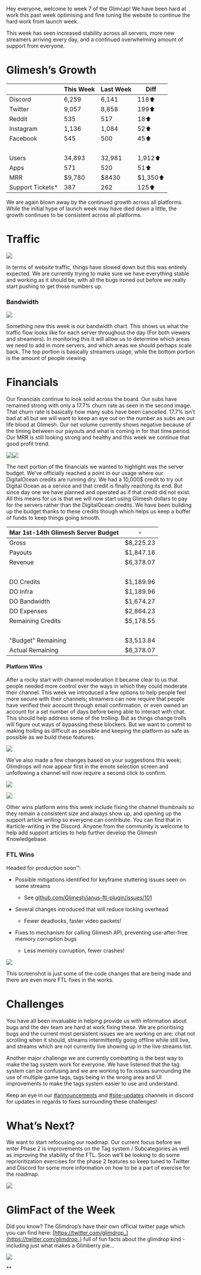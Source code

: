 Hey everyone, welcome to week 7 of the Glimcap! We have been hard at work this past week optimising and fine tuning the website to continue the hard work from launch week.

This week has seen increased stability across all servers, more new streamers arriving every day, and a continued overwhelming amount of support from everyone.

# Glimesh’s Growth


| <br/> | This Week | Last Week | Diff |
| - | - | - | - |
| Discord | 6,259 | 6,141 | 118⬆ |
| Twitter | 9,057 | 8,858 | 199⬆ |
| Reddit | 535 | 517 | 18⬆ |
| Instagram | 1,136 | 1,084 | 52⬆ |
| Facebook | 545 | 500 | 45⬆ |
| <br/> | <br/> | <br/> | <br/> |
| Users | 34,893 | 32,981 | 1,912⬆ |
| Apps | 571 | 520 | 51⬆ |
| MRR | $9,780 | $8430 | $1,350⬆ |
| Support Tickets* | 387 | 262 | 125⬆ |

We are again blown away by the continued growth across all platforms. While the initial hype of launch week may have died down a little, the growth continues to be consistent across all platforms.

# Traffic

![](https://lh6.googleusercontent.com/Yn2MCkNc_pLzV679VKys6gzGQYj_xgXpmP-ORBUsF6IMXa2A8PLcWWWqiwZtWBid1dtVVqAG446ZMipz_akf7nMLGYQlOekVHki6NHcCMG5a-rKOcn_7ftiyxgld3N4zaJZ0b0mP)

In terms of website traffic, things have slowed down but this was entirely expected. We are currently trying to make sure we have everything stable and working as it should be, with all the bugs ironed out before we really start pushing to get those numbers up.

### Bandwidth

![](https://lh6.googleusercontent.com/wbT7TeYVXPrdpPDnrr9WPZCDUBxb4fA9lgFQ1sVNP1nNJAAcZanQY-embUM6y8XZ-4HzlL2i350nK_M0w6bCWXvvr1ixhn1FfV6_CpIfJA0ATE0pCXLbbj9KsjDADqSEr2fQ1Leh)

Something new this week is our bandwidth chart. This shows us what the traffic flow looks like for each server throughout the day (For both viewers and streamers). In monitoring this it will allow us to determine which areas we need to add in more servers, and which areas we should perhaps scale back. The top portion is basically streamers usage, while the bottom portion is the amount of people viewing.

# Financials

Our financials continue to look solid across the board. Our subs have remained strong with only a 17.7% churn rate as seen in the second image. That churn rate is basically how many subs have been cancelled. 17.7% isn’t bad at all but we will want to keep an eye out on the number as subs are our life blood at Glimesh. Our net volume currently shows negative because of the timing between our payouts and what is coming in for that time period. Our MRR is still looking strong and healthy and this week we continue that good profit trend.

![](https://lh5.googleusercontent.com/kjLYhj6cKkC89o8iKyTtdWd_VpVrNalAsc3v-eIru_3oJvnsNiVGcfKi_54aIl0zgjexouLCRze1i59B75MSpeCNnIXIXh81nrXwQS25bqIQ77wzMpFedp7eZhXKyJ18TOA9N9q3)![](https://lh4.googleusercontent.com/B3L38A_DUjLTZua8rzynwQ6_ZLkqdcQcutICUPNosys9Y9xxM-WhaSGBglEbcc1rROAKJ6vrpEIY_dTUKBQrywyLlyiEotRBRDx-TqobFfM7YvsJFGUvFcG1miL9-lVQRcD0d9A9)

The next portion of the financials we wanted to highlight was the server budget. We’ve officially reached a point in our usage where our DigitalOcean credits are running dry. We had a 10,000$ credit to try out Digital Ocean as a service and that credit is finally reaching its end. But since day one we have planned and operated as if that credit did not exist. All this means for us is that we will now start using Glimesh dollars to pay for the servers rather than the DigitalOcean credits. We have been building up the budget thanks to these credits though which helps us keep a buffer of funds to keep things going smooth.


| Mar 1st-14th Glimesh Server Budget | - |
| - | - |
| Gross | $8,225.23 |
| Payouts  |  $1,847.16 |
| Revenue  |  $6,378.07 |
| <br/> |
| DO Credits  |  $1,189.96 |
| DO Infra  |  $1,189.96 |
| DO Bandwidth  | $1,674.27 |
| DO Expenses  | $2,864.23 |
| Remaining Credits | $5,178.55 |
| <br/> |
| "Budget" Remaining | $3,513.84 |
| Actual Remaining | $6,378.07 |

#### Platform Wins

After a rocky start with channel moderation it became clear to us that people needed more control over the ways in which they could moderate their channel. This week we introduced a few options to help people feel more secure with their channels; streamers can now require that people have verified their account through email confirmation, or even owned an account for a set number of days before being able to interact with chat. This should help address some of the trolling. But as things change trolls will figure out ways of bypassing these blockers. But we want to commit to making trolling as difficult as possible and keeping the platform as safe as possible as we build these features.

![](https://lh4.googleusercontent.com/jQih7IGCnAsbYnFetfBuUedLkpRhGINkfwGF7y98aBCcsvijDIE3hTcrW_gwn7Lc42W6wvQ3wBqMR7XLMzTEqvXfoucTx_4WJKK89OupcwVcvup_LWz62btxg-9GjtjiLe-WQuU4)

We’ve also made a few changes based on your suggestions this week; Glimdrops will now appear first in the emote selection screen and unfollowing a channel will now require a second click to confirm.

![](https://lh3.googleusercontent.com/9mgTb2ifrzm1FzhrNOCxdxNiKUvL09t7uG12MayVTYMsRS9oIlj-Uf3pJ8k7lJoS0T2lB2aC0aHps82tPjeRHyBOdObsZIs5WX5bz9DQBcQzOoFRirvnodAbWfkFn_jrhKfdBSvb)

![](https://lh6.googleusercontent.com/eQl44O4hmlDgnA54yoSom27gFkWfVfHdTmNgPM1vIu-iIrriZy8NQLRXEwV_28kn_fDXu9d_AlZ030ndcPSBbhkJGnJ5DM_FlO4ILuxtCEKetMd9_0LnOQcSDdnLKYQ2Q5w5ApYv)

Other wins platform wins this week include fixing the channel thumbnails so they remain a consistent size and always show up, and opening up the support article writing so everyone can contribute. You can find that in #article-writing in the Discord. Anyone from the community is welcome to help add support articles to help further develop the Glimesh Knowledgebase.

### FTL Wins

Headed for production soon™:

* Possible mitigations identified for keyframe stuttering issues seen on some streams

  * See [github.com/Glimesh/janus-ftl-plugin/issues/101](https://github.com/Glimesh/janus-ftl-plugin/issues/101)
* Several changes introduced that will reduce locking overhead

  * Fewer deadlocks, faster video packets!
* Fixes to mechanism for calling Glimesh API, preventing use-after-free memory corruption bugs

  * Less memory corruption, fewer crashes!

![](https://lh5.googleusercontent.com/i87kZIQJULyrWD0m_URDhNE9Yxk6Xcm93LADFxf4MCBCfmEHh9RxfKYCO7g9cYfbe_L4AY07lomwhEHamPx5ywx0vtnGwv3ryPeBX_OwMH-5dfBR6YtZJzmP454_-vCtNeXqpXlK)

This screenshot is just some of the code changes that are being made and there are even more FTL fixes in the works.

# Challenges

You have all been invaluable in helping provide us with information about bugs and the dev team are hard at work fixing these. We are prioritising bugs and the current most persistent issues we are working on are; chat not scrolling when it should, streams intermittently going offline while still live, and streams which are not currently live showing up in the live streams list.

Another major challenge we are currently combatting is the best way to make the tag system work for everyone. We have listened that the tag system can be confusing and we are working to fix issues surrounding the use of multiple game tags, tags being in the wrong area and UI improvements to make the tags system easier to use and understand.

Keep an eye in our [#announcements](https://discord.gg/glimesh) and [#site-updates](https://discord.gg/xRKjxysc) channels in discord for updates in regards to fixes surrounding these challenges!

# What’s Next?

We want to start refocusing our roadmap. Our current focus before we enter Phase 2 is improvements on the Tag system / Subcategories as well as improving the stability of the FTL. Soon we’ll be looking to do some reprioritization exercises for the phase 2 features so keep tuned to Twitter and Discord for some more information on how to be a part of exercise for the roadmap.

![](https://lh4.googleusercontent.com/nrAuYp6azyeAB78xHjzPYvfp8-bEYV0FxDQaCfXU2t5mkUhOZ4ep5KXMAq3muaJG7mgiO5lanMlr2Pzx8rnIa2FeCl8kg9wWtw4RBamfeiozORtuOEv8aQBRnD3O3BdfyulIGNnL)

# GlimFact of the Week

Did you know? The Glimdrop’s have their own official twitter page which you can find here: [https://twitter.com/glimdrop_](https://twitter.com/glimdrop_) full of fun facts about the glimdrop kind - including just what makes a Glimberry pie…

![](https://lh5.googleusercontent.com/PGX2yaY7_0EHp-knPB-x7Zhz8Rq40iz6xwsnRViWYWU17R03KTfBnidMS7A2dNHZdijWBK7OVVEoTT6pkkWYjz5EIJ6tFDge80bk6DhJLjjEXE0ppsyUBkwPpCANr-9NwoEwkMbk)

**
